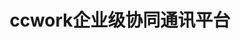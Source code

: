 ﻿---
id: 1888
title: "ccwork企业级协同通讯平台"
weight: 1888
version: "7.0.0.1854"
updateTime: "2023-11-22T15:27:04"
debName: "http://113.24.212.22:8090/upload/file/ccwork_7.0.0.1854_loongarch64.deb"
debSize: "85.1 MB"
command: "ccwork %U"
---
